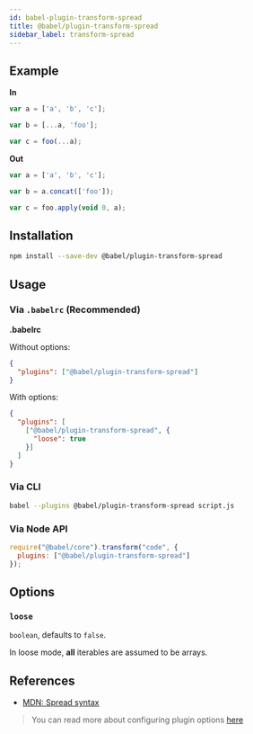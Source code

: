 ```yaml
---
id: babel-plugin-transform-spread
title: @babel/plugin-transform-spread
sidebar_label: transform-spread
---
```


## Example

**In**

```js
var a = ['a', 'b', 'c'];

var b = [...a, 'foo'];

var c = foo(...a);
```

**Out**

```js
var a = ['a', 'b', 'c'];

var b = a.concat(['foo']);

var c = foo.apply(void 0, a);
```

## Installation

```sh
npm install --save-dev @babel/plugin-transform-spread
```

## Usage

### Via `.babelrc` (Recommended)

**.babelrc**

Without options:

```json
{
  "plugins": ["@babel/plugin-transform-spread"]
}
```

With options:

```json
{
  "plugins": [
    ["@babel/plugin-transform-spread", {
      "loose": true
    }]
  ]
}
```

### Via CLI

```sh
babel --plugins @babel/plugin-transform-spread script.js
```

### Via Node API

```javascript
require("@babel/core").transform("code", {
  plugins: ["@babel/plugin-transform-spread"]
});
```

## Options

### `loose`

`boolean`, defaults to `false`.

In loose mode, **all** iterables are assumed to be arrays.

## References

* [MDN: Spread syntax](https://developer.mozilla.org/en-US/docs/Web/JavaScript/Reference/Operators/Spread_syntax)

> You can read more about configuring plugin options [here](https://babeljs.io/docs/en/plugins#plugin-options)
